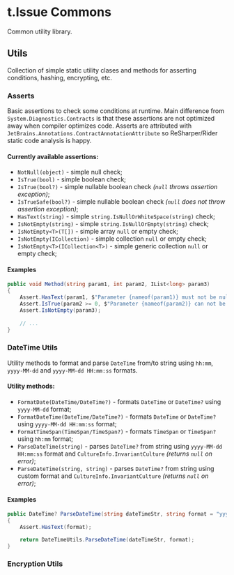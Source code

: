 # t.Issue Commons
Common utility library.

## Utils
Collection of simple static utility clases and methods for asserting conditions, hashing, encrypting, etc.

### Asserts
Basic assertions to check some conditions at runtime.
Main difference from `System.Diagnostics.Contracts` is that these assertions are not optimized away when compiler optimizes code.
Asserts are attributed with `JetBrains.Annotations.ContractAnnotationAttribute` so ReSharper/Rider static code analysis is happy.

#### Currently available assertions:
* `NotNull(object)` - simple null check;
* `IsTrue(bool)` - simple boolean check;
* `IsTrue(bool?)` - simple nullable boolean check _(`null` throws assertion exception)_;
* `IsTrueSafe(bool?)` - simple nullable boolean check _(`null` does not throw assertion exception)_;
* `HasText(string)` - simple `string.IsNullOrWhiteSpace(string)` check;
* `IsNotEmpty(string)` - simple `string.IsNullOrEmpty(string)` check;
* `IsNotEmpty<T>(T[])` - simple array `null` or empty check;
* `IsNotEmpty(ICollection)` - simple collection `null` or empty check;
* `IsNotEmpty<T>(ICollection<T>)` - simple generic collection `null` or empty check;

#### Examples
```csharp
public void Method(string param1, int param2, IList<long> param3)
{
    Assert.HasText(param1, $"Parameter {nameof(param1)} must not be null, empty or consist of only spaces");
    Assert.IsTrue(param2 >= 0, $"Parameter {nameof(param2)} can not be negative.");
    Assert.IsNotEmpty(param3);
    
    // ...
}
```

### DateTime Utils
Utility methods to format and parse `DateTime` from/to string using `hh:mm`, `yyyy-MM-dd` and `yyyy-MM-dd HH:mm:ss` formats.

#### Utility methods:
* `FormatDate(DateTime/DateTime?)` - formats `DateTime` or `DateTime?` using `yyyy-MM-dd` format;
* `FormatDateTime(DateTime/DateTime?)` - formats `DateTime` or `DateTime?` using `yyyy-MM-dd HH:mm:ss` format;
* `FormatTimeSpan(TimeSpan/TimeSpan?)` - formats `TimeSpan` or `TimeSpan?` using `hh:mm` format;
* `ParseDateTime(string)` - parses `DateTime?` from string using `yyyy-MM-dd HH:mm:ss` format and `CultureInfo.InvariantCulture` _(returns `null` on error)_;
* `ParseDateTime(string, string)` - parses `DateTime?` from string using custom format and `CultureInfo.InvariantCulture` _(returns `null` on error)_;

#### Examples
```csharp
public DateTime? ParseDateTime(string dateTimeStr, string format = "yyyyMMdd")
{
    Assert.HasText(format);

    return DateTimeUtils.ParseDateTime(dateTimeStr, format);
}
```

### Encryption Utils
